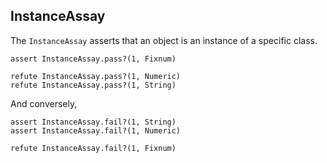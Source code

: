 ## InstanceAssay

The `InstanceAssay` asserts that an object is an instance of a specific class.

    assert InstanceAssay.pass?(1, Fixnum)

    refute InstanceAssay.pass?(1, Numeric)
    refute InstanceAssay.pass?(1, String)

And conversely,

    assert InstanceAssay.fail?(1, String)
    assert InstanceAssay.fail?(1, Numeric)

    refute InstanceAssay.fail?(1, Fixnum)

